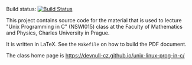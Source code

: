 Build status: [![Build Status](https://travis-ci.org/devnull-cz/unix-linux-prog-in-c.svg?branch=master)](https://travis-ci.org/devnull-cz/unix-linux-prog-in-c)

This project contains source code for the material that is used to lecture "Unix
Programming in C" (NSWI015) class at the Faculty of Mathematics and Physics,
Charles University in Prague.

It is written in LaTeX.  See the `Makefile` on how to build the PDF document.

The class home page is https://devnull-cz.github.io/unix-linux-prog-in-c/
